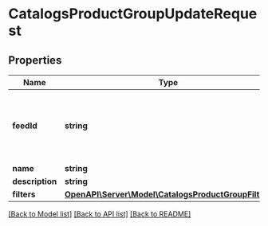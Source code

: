 # CatalogsProductGroupUpdateRequest

## Properties
Name | Type | Description | Notes
------------ | ------------- | ------------- | -------------
**feedId** | **string** | Catalog Feed id pertaining to the catalog product group. | 
**name** | **string** |  | 
**description** | **string** |  | [optional] 
**filters** | [**OpenAPI\Server\Model\CatalogsProductGroupFilters**](CatalogsProductGroupFilters.md) |  | 

[[Back to Model list]](../README.md#documentation-for-models) [[Back to API list]](../README.md#documentation-for-api-endpoints) [[Back to README]](../README.md)


